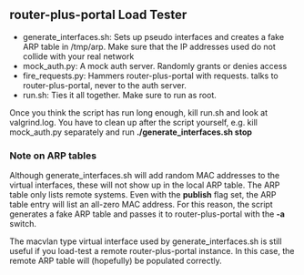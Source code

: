 ## router-plus-portal Load Tester ##

* generate\_interfaces.sh: Sets up pseudo interfaces and creates a fake ARP
  table in /tmp/arp. Make sure that the IP addresses used do not collide with
  your real network
* mock\_auth.py: A mock auth server. Randomly grants or denies access
* fire\_requests.py: Hammers router-plus-portal with requests. talks to router-plus-portal, never
  to the auth server.
* run.sh: Ties it all together. Make sure to run as root. 

Once you think the script has run long enough, kill run.sh and look at
valgrind.log. You have to clean up after the script yourself, e.g. kill
mock\_auth.py separately and run **./generate_interfaces.sh stop**

### Note on ARP tables ###

Although generate\_interfaces.sh will add random MAC addresses
to the virtual interfaces, these will not show up in the local
ARP table. The ARP table only lists remote systems. Even with the
**publish** flag set, the ARP table entry will list an all-zero MAC
address. For this reason, the script generates a fake ARP table
and passes it to router-plus-portal with the **-a** switch.

The macvlan type virtual interface used by generate\_interfaces.sh
is still useful if you load-test a remote router-plus-portal instance. In this case,
the remote ARP table will (hopefully) be populated correctly.
